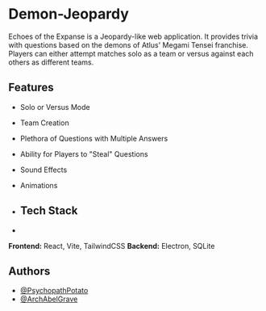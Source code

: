 # Demon-Jeopardy

Echoes of the Expanse is a Jeopardy-like web application. It provides trivia with questions based on the demons of Atlus' Megami Tensei franchise. Players can either attempt matches solo as a team or versus against each others as different teams.

## Features

- Solo or Versus Mode
- Team Creation
- Plethora of Questions with Multiple Answers
- Ability for Players to "Steal" Questions
- Sound Effects
- Animations

- ## Tech Stack
- 
**Frontend:** React, Vite, TailwindCSS
**Backend:** Electron, SQLite

## Authors

- [@PsychopathPotato](https://www.github.com/PsychopathPotato)
- [@ArchAbelGrave](https://www.github.com/ArchAbelGrave)